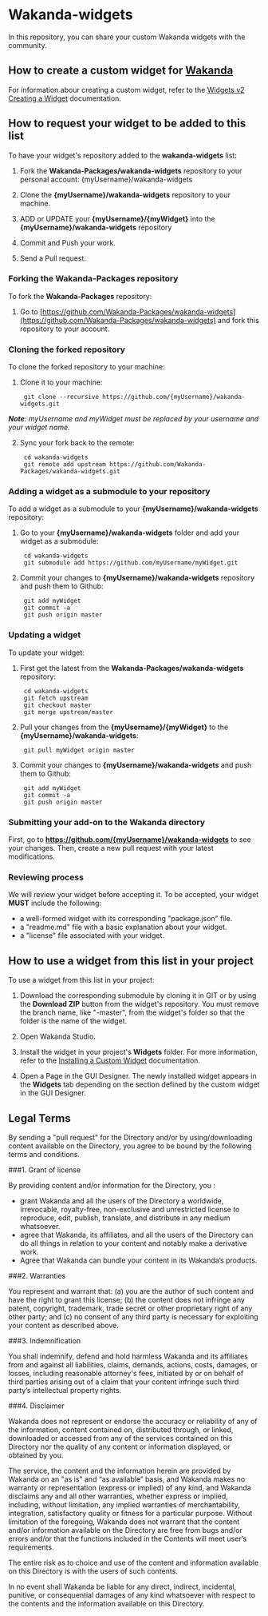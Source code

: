 # Wakanda-widgets

In this repository, you can share your custom Wakanda widgets with the community.

## How to create a custom widget for [Wakanda](http://wakanda.org)

For information abour creating a custom widget, refer to the [Widgets v2 Creating a Widget](http://doc.wakanda.org/Wakanda0.DevBranch/help/Title/en/page3849.html) documentation.

## How to request your widget to be added to this list

To have your widget's repository added to the **wakanda-widgets** list:

1. Fork the **Wakanda-Packages/wakanda-widgets** repository to your personal account: {myUsername}/wakanda-widgets

2. Clone the **{myUsername}/wakanda-widgets** repository to your machine.

3. ADD or UPDATE your **{myUsername}/{myWidget}** into the **{myUsername}/wakanda-widgets** repository

4. Commit and Push your work.

5. Send a Pull request.


### Forking the Wakanda-Packages repository

To fork the **Wakanda-Packages** repository:

1. Go to [https://github.com/Wakanda-Packages/wakanda-widgets](https://github.com/Wakanda-Packages/wakanda-widgets) and fork this repository to your account. 

### Cloning the forked repository

To clone the forked repository to your machine:

1. Clone it to your machine:

		git clone --recursive https://github.com/{myUsername}/wakanda-widgets.git

_**Note**: myUsername and myWidget must be replaced by your username and your widget name._

2. Sync your fork back to the remote:

		cd wakanda-widgets
		git remote add upstream https://github.com/Wakanda-Packages/wakanda-widgets.git
		
### Adding a widget as a submodule to your repository

To add a widget as a submodule to your **{myUsername}/wakanda-widgets** repository:

1. Go to your **{myUsername}/wakanda-widgets** folder and add your widget as a submodule:

		cd wakanda-widgets
		git submodule add https://github.com/myUsername/myWidget.git 
		
2. Commit your changes to **{myUsername}/wakanda-widgets** repository and push them to Github:

		git add myWidget
		git commit -a
		git push origin master
		
### Updating a widget 

To update your widget:

1. First get the latest from the **Wakanda-Packages/wakanda-widgets** repository:

		cd wakanda-widgets
		git fetch upstream 
		git checkout master 
		git merge upstream/master
	
2. Pull your changes from the **{myUsername}/{myWidget}** to the  **{myUsername}/wakanda-widgets**:

		git pull myWidget origin master   
	
3. Commit your changes to **{myUsername}/wakanda-widgets** and push them to Github:

		git add myWidget
		git commit -a
		git push origin master

### Submitting your add-on to the Wakanda directory

First, go to **https://github.com/{myUsername}/wakanda-widgets** to see your changes. Then, create a new pull request with your latest modifications. 

### Reviewing process
We will review your widget before accepting it. To be accepted, your widget **MUST** include the following:

* a well-formed widget with its corresponding "package.json" file.
* a "readme.md" file with a basic explanation about your widget.
* a "license" file associated with your widget.

## How to use a widget from this list in your project
To use a widget from this list in your project:

1. Download the corresponding submodule by cloning it in GIT or by using the **Download ZIP** button from the widget's repository. You must remove the branch name, like "-master", from the widget's folder so that the folder is the name of the widget.

2. Open Wakanda Studio.

3. Install the widget in your project's **Widgets** folder. For more information, refer to the [Installing a Custom Widget](http://doc.wakanda.org/WakandaStudio0/help/Title/en/page3869.html#1056003) documentation.

3. Open a Page in the GUI Designer.
The newly installed widget appears in the **Widgets** tab depending on the section defined by the custom widget in the GUI Designer.


## Legal Terms

By sending a "pull request" for the Directory and/or by using/downloading content available on the Directory, you agree to be bound by the following terms and conditions. 

###1. Grant of license

By providing content and/or information for the Directory, you :

 * grant Wakanda and all the users of the Directory a worldwide, irrevocable, royalty-free, non-exclusive and unrestricted license to reproduce, edit, publish, translate, and distribute in any medium whatsoever. 
 * agree that Wakanda, its affiliates, and all the users of the Directory can do all things in relation to your content and notably make a derivative work.
 * Agree that Wakanda can bundle your content in its Wakanda’s products.

###2. Warranties

You represent and warrant that: (a) you are the author of such content and have the right to grant this license; (b) the content does not infringe any patent, copyright, trademark, trade secret or other proprietary right of any other party; and (c) no consent of any third party is necessary for exploiting your content as described above.

###3. Indemnification

You shall indemnify, defend and hold harmless Wakanda and its affiliates from and against all liabilities, claims, demands, actions, costs, damages, or losses, including reasonable attorney's fees, initiated by or on behalf of third parties arising out of a claim that your content infringe such third party’s intellectual property rights. 

###4. Disclaimer 

Wakanda does not represent or endorse the accuracy or reliability of any of the information, content contained on, distributed through, or linked, downloaded or accessed from any of the services contained on this Directory nor the quality of any content or information displayed, or obtained by you. 

The service, the content and the information herein are provided by Wakanda on an "as is" and “as available” basis, and Wakanda makes no warranty or representation (express or implied) of any kind, and Wakanda disclaims any and all other warranties, whether express or implied, including, without limitation, any implied warranties of merchantability, integration, satisfactory quality or fitness for a particular purpose.  Without limitation of the foregoing, Wakanda does not warrant that the content and/or information available on the Directory are free from bugs and/or errors and/or that the functions included in the Contents will meet user’s requirements. 

The entire risk as to choice and use of the content and information available on this Directory is with the users of such contents.

In no event shall Wakanda be liable for any direct, indirect, incidental, punitive, or consequential damages of any kind whatsoever with respect to the contents and the information available on this Directory.
